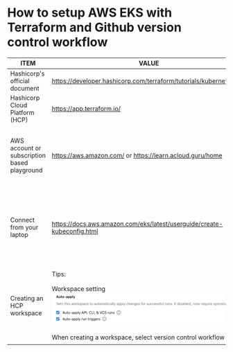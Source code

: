 # How to setup AWS EKS with Terraform and Github version control workflow

| ITEM | VALUE | NOTES |
|---|---|---|
Hashicorp's official document | https://developer.hashicorp.com/terraform/tutorials/kubernetes/eks | How to Provision an EKS cluster |
Hashicorp Cloud Platform (HCP) | https://app.terraform.io/ | Where workspace is hosted |
AWS account or subscription based playground | https://aws.amazon.com/ or https://learn.acloud.guru/home | *aCloudguru playgrounds are destroyed nightly<br>*alleviates the stress of AWS costs |
Connect from your laptop| https://docs.aws.amazon.com/eks/latest/userguide/create-kubeconfig.html | From your laptop shell:<br>1. aws configure<br>2. aws eks update-kubeconfig --region region-code --name my-cluster |
| Creating an HCP workspace | Tips:<br><br>Workspace setting<br> ![images/Workspace auto-apply](workspace_setting_auto_apply.png?raw=true "HCP workspace auto-apply")<br><br>When creating a workspace, select version control workflow |
|  |  |
